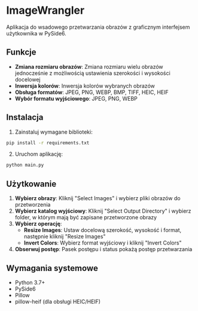 # ImageWrangler

Aplikacja do wsadowego przetwarzania obrazów z graficznym interfejsem użytkownika w PySide6.

## Funkcje

- **Zmiana rozmiaru obrazów**: Zmiana rozmiaru wielu obrazów jednocześnie z możliwością ustawienia szerokości i wysokości docelowej
- **Inwersja kolorów**: Inwersja kolorów wybranych obrazów
- **Obsługa formatów**: JPEG, PNG, WEBP, BMP, TIFF, HEIC, HEIF
- **Wybór formatu wyjściowego**: JPEG, PNG, WEBP

## Instalacja

1. Zainstaluj wymagane biblioteki:
```bash
pip install -r requirements.txt
```

2. Uruchom aplikację:
```bash
python main.py
```

## Użytkowanie

1. **Wybierz obrazy**: Kliknij "Select Images" i wybierz pliki obrazów do przetworzenia
2. **Wybierz katalog wyjściowy**: Kliknij "Select Output Directory" i wybierz folder, w którym mają być zapisane przetworzone obrazy
3. **Wybierz operację**:
   - **Resize Images**: Ustaw docelową szerokość, wysokość i format, następnie kliknij "Resize Images"
   - **Invert Colors**: Wybierz format wyjściowy i kliknij "Invert Colors"
4. **Obserwuj postęp**: Pasek postępu i status pokażą postęp przetwarzania

## Wymagania systemowe

- Python 3.7+
- PySide6
- Pillow
- pillow-heif (dla obsługi HEIC/HEIF)